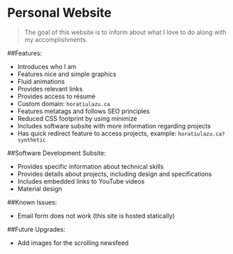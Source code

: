 # Personal Website
> The goal of this website is to inform about what I love to do along with my accomplishments.

##Features:
* Introduces who I am
* Features nice and simple graphics
* Fluid animations
* Provides relevant links
* Provides access to résumé 
* Custom domain: `horatiulazu.ca`
* Features metatags and follows SEO principles
* Reduced CSS footprint by using minimize
* Includes software subsite with more information regarding projects
* Has quick redirect feature to access projects, example: `horatiulazu.ca?synthetic`

##Software Development Subsite:
* Provides specific information about technical skills
* Provides details about projects, including design and specifications
* Includes embedded links to YouTube videos
* Material design

##Known Issues:
* Email form does not work (this site is hosted statically)

##Future Upgrades:
* Add images for the scrolling newsfeed